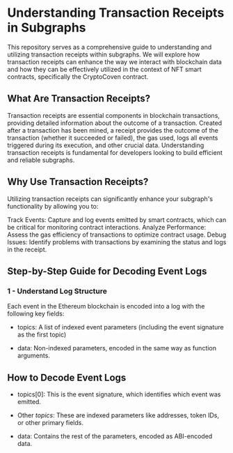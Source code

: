 # Understanding Transaction Receipts in Subgraphs

This repository serves as a comprehensive guide to understanding and utilizing transaction receipts within subgraphs. We will explore how transaction receipts can enhance the way we interact with blockchain data and how they can be effectively utilized in the context of NFT smart contracts, specifically the CryptoCoven contract.

## What Are Transaction Receipts?

Transaction receipts are essential components in blockchain transactions, providing detailed information about the outcome of a transaction. Created after a transaction has been mined, a receipt provides the outcome of the transaction (whether it succeeded or failed), the gas used, logs all events triggered during its execution, and other crucial data. Understanding transaction receipts is fundamental for developers looking to build efficient and reliable subgraphs.

## Why Use Transaction Receipts?

Utilizing transaction receipts can significantly enhance your subgraph's functionality by allowing you to:

Track Events: Capture and log events emitted by smart contracts, which can be critical for monitoring contract interactions.
Analyze Performance: Assess the gas efficiency of transactions to optimize contract usage.
Debug Issues: Identify problems with transactions by examining the status and logs in the receipt.

## Step-by-Step Guide for Decoding Event Logs

### 1 - Understand Log Structure

Each event in the Ethereum blockchain is encoded into a log with the following key fields:

- topics: A list of indexed event parameters (including the event signature as the first topic)

- data: Non-indexed parameters, encoded in the same way as function arguments.

## How to Decode Event Logs

- topics[0]: This is the event signature, which identifies which event was emitted.

- Other _topics_: These are indexed parameters like addresses, token IDs, or other primary fields.

- data: Contains the rest of the parameters, encoded as ABI-encoded data.
